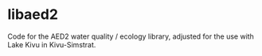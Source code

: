 # libaed2
Code for the AED2 water quality / ecology library, adjusted for the use with Lake Kivu in Kivu-Simstrat.
